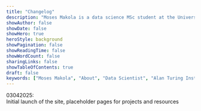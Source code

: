 ```yaml
---
title: "Changelog"
description: "Moses Makola is a data science MSc student at the University of Leeds and incoming intern at the Alan Turing Institute. He has experience at J.P. Morgan and Global Purpose Enterprise, and has delivered talks on ethical AI and voice translation at major conferences."
showAuthor: false
showDate: false
showHero: true
heroStyle: background
showPagination: false
showReadingTime: false
showWordCount: false
sharingLinks: false
showTableOfContents: true
draft: false
keywords: ["Moses Makola", "About", "Data Scientist", "Alan Turing Institute", "University of Leeds", "J.P. Morgan", "Ethical AI", "Voice Technology", "Healthcare AI", "Machine Learning", "Low Resource Languages"]
---
```


03042025: <br>
Initial launch of the site, placeholder pages for projects and resources